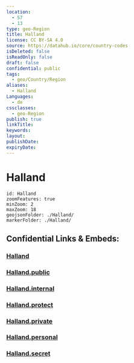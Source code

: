```yaml
---
location:
  - 57
  - 13
type: geo-Region
title: Halland
license: CC BY-SA 4.0
source: https://datahub.io/core/country-codes
isDeleted: false
isReadOnly: false
draft: false
confidential: public
tags:
  - geo/Country/Region
aliases:
  - Halland
Languages:
  - de
cssclasses:
  - geo-Region
publish: true
linkTitle:
keywords:
layout:
publishDate:
expiryDate:
---
```


# Halland

```leaflet
id: Halland
zoomFeatures: true 
minZoom: 2 
maxZoom: 18
geojsonFolder: ./Halland/
markerFolder: ./Halland/
```


## Confidential Links & Embeds: 

### [Halland](/_Standards/Earth/Continent/Europe/Europe~North/Sweden/Provinces~Sweden/Halland.md) 

### [Halland.public](/_public/Earth/Continent/Europe/Europe~North/Sweden/Provinces~Sweden/Halland.public.md) 

### [Halland.internal](/_internal/Earth/Continent/Europe/Europe~North/Sweden/Provinces~Sweden/Halland.internal.md) 

### [Halland.protect](/_protect/Earth/Continent/Europe/Europe~North/Sweden/Provinces~Sweden/Halland.protect.md) 

### [Halland.private](/_private/Earth/Continent/Europe/Europe~North/Sweden/Provinces~Sweden/Halland.private.md) 

### [Halland.personal](/_personal/Earth/Continent/Europe/Europe~North/Sweden/Provinces~Sweden/Halland.personal.md) 

### [Halland.secret](/_secret/Earth/Continent/Europe/Europe~North/Sweden/Provinces~Sweden/Halland.secret.md)

